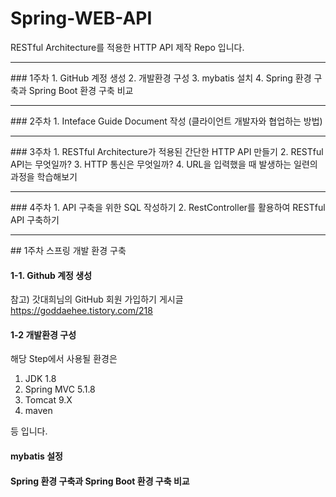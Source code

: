 # Spring-WEB-API
RESTful Architecture를 적용한 HTTP API 제작 Repo 입니다.

<hr/>
### 1주차
  1. GitHub 계정 생성
  2. 개발환경 구성
  3. mybatis 설치
  4. Spring 환경 구축과 Spring Boot 환경 구축 비교

<hr/>
### 2주차
  1. Inteface Guide Document 작성 (클라이언트 개발자와 협업하는 방법)

<hr/>
### 3주차
  1. RESTful Architecture가 적용된 간단한 HTTP API 만들기
  2. RESTful API는 무엇일까?
  3. HTTP 통신은 무엇일까?
  4. URL을 입력했을 때 발생하는 일련의 과정을 학습해보기

<hr/>
### 4주차
  1. API 구축을 위한 SQL 작성하기
  2. RestController를 활용하여 RESTful API 구축하기

<hr/>
## 1주차 스프링 개발 환경 구축

#### 1-1. Github 계정 생성

참고) 갓대희님의 GitHub 회원 가입하기 게시글
https://goddaehee.tistory.com/218

#### 1-2 개발환경 구성

해당 Step에서 사용될 환경은

  1. JDK 1.8
  2. Spring MVC 5.1.8
  3. Tomcat 9.X
  4. maven
  
등 입니다.

#### mybatis 설정


#### Spring 환경 구축과 Spring Boot 환경 구축 비교


##


